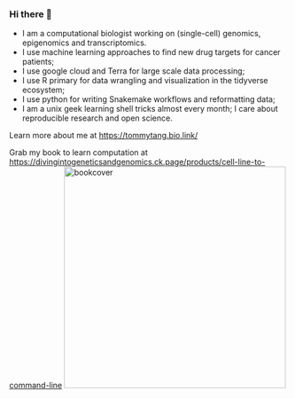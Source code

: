 ### Hi there 👋

* I am a computational biologist working on (single-cell) genomics, epigenomics and transcriptomics. 
* I use machine learning approaches to find new drug targets for cancer patients;
* I use google cloud and Terra for large scale data processing;
* I use R primary for data wrangling and visualization in the tidyverse ecosystem; 
* I use python for writing Snakemake workflows and reformatting data; 
* I am a unix geek learning shell tricks almost every month; I care about reproducible research and open science.

Learn more about me at https://tommytang.bio.link/

Grab my book to learn computation at https://divingintogeneticsandgenomics.ck.page/products/cell-line-to-command-line
<img width="400" alt="bookcover" src="https://user-images.githubusercontent.com/4106146/210075928-81073650-fc04-4f88-bce2-eb3c008c894c.png">
